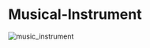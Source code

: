 # Musical-Instrument


![music_instrument](https://user-images.githubusercontent.com/24284135/57205905-e422c080-6f8f-11e9-929d-537a270b5fd8.png)

